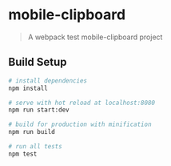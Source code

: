# mobile-clipboard

> A webpack test mobile-clipboard project

## Build Setup

``` bash
# install dependencies
npm install

# serve with hot reload at localhost:8080
npm run start:dev

# build for production with minification
npm run build

# run all tests
npm test
```
